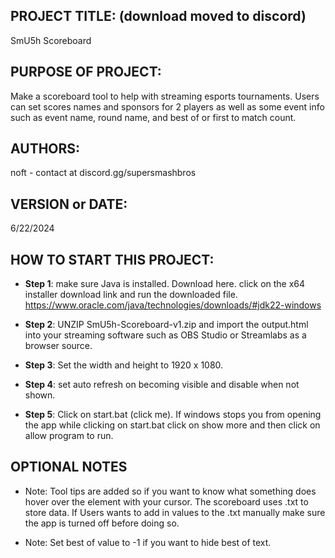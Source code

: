 ## PROJECT TITLE: (download moved to discord) 
SmU5h Scoreboard

## PURPOSE OF PROJECT: 
Make a scoreboard tool to help with streaming esports tournaments. Users can set scores names and sponsors for 2 players as well as some event info such as event name, round name, and best of or first to match count.

## AUTHORS:
noft - contact at discord.gg/supersmashbros

## VERSION or DATE:
6/22/2024 

## HOW TO START THIS PROJECT:

- **Step 1**: make sure Java is installed. Download here. click on the x64 installer download link and run the downloaded file. https://www.oracle.com/java/technologies/downloads/#jdk22-windows 

- **Step 2**: UNZIP SmU5h-Scoreboard-v1.zip and import the output.html into your streaming software such as OBS Studio or Streamlabs as a browser source. 

- **Step 3**: Set the width and height to 1920 x 1080.

- **Step 4**: set auto refresh on becoming visible and disable when not shown. 

- **Step 5**: Click on start.bat (click me). If windows stops you from opening the app while clicking on start.bat click on show more and then click on allow program to run.

## OPTIONAL NOTES

- Note: Tool tips are added so if you want to know what something does hover over the element with your cursor. The scoreboard uses .txt to store data. If Users wants to add in values to the .txt manually make sure the app is turned off before doing so. 

- Note: Set best of value to -1 if you want to hide best of text.
